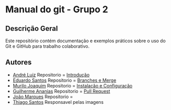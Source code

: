 # Manual do git - Grupo 2

## Descrição Geral
Este repositório contém documentação e exemplos práticos sobre o uso do Git e GitHub para trabalho colaborativo.

## Autores
- [André Luiz](https://github.com/YooDxE3) Repositorio = [Introdução](https://github.com/YooDxE3/manual-git-grupo-2/blob/main/introducao.md)
- [Eduardo Santos](https://github.com/edusantzz) Repositorio = [Branches e Merge](https://github.com/YooDxE3/manual-git-grupo-2/blob/main/ramificacoes-merge.md)
- [Murilo Joaquim](https://github.com/murilosj7) Repositorio = [Instalação e Configuração](https://github.com/YooDxE3/manual-git-grupo-2/blob/main/instalacao-configuracoes.md)
- [Guilherme Ananias](https://github.com/guiiananias) Repositorio = [Pull Request](https://github.com/YooDxE3/manual-git-grupo-2/blob/main/pullRequest.md)
- [João Marques](https://github.com/joaomarques00) Repositorio = 
- [Thiago Santos](https://github.com/thiago105) Responsavel pelas imagens 
